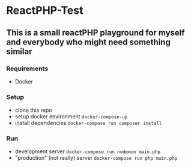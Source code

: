 # ReactPHP-Test

## This is a small reactPHP playground for myself and everybody who might need something similar

### Requirements

- Docker

### Setup

- clone this repo
- setup docker environment ```docker-compose-up```
- install dependencies ```docker-compose run composer install```
  
### Run
- development server ```docker-compose run nodemon main.php```
- "production" (not really) server ```docker-compose run php main.php```